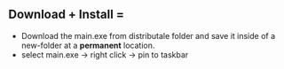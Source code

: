 ## Download + Install = 
- Download the main.exe from distributale folder and save it inside of a new-folder at a **permanent** location.
- select main.exe -> right click -> pin to taskbar
